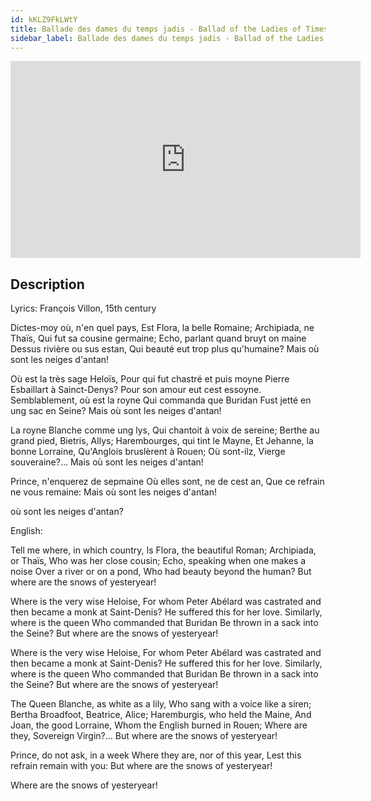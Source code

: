 ```yaml
---
id: kKLZ9FkLWtY
title: Ballade des dames du temps jadis - Ballad of the Ladies of Times Past
sidebar_label: Ballade des dames du temps jadis - Ballad of the Ladies of Times Past
---
```


<iframe
  width="560"
  height="315"
  src="https://www.youtube.com/embed/kKLZ9FkLWtY"
  title="YouTube video player"
  frameborder="0"
  allow="accelerometer; autoplay; clipboard-write; encrypted-media; gyroscope; picture-in-picture; web-share"
  referrerpolicy="strict-origin-when-cross-origin"
  allowfullscreen
></iframe>

## Description

Lyrics: François Villon, 15th century

Dictes-moy où, n'en quel pays,
Est Flora, la belle Romaine;
Archipiada, ne Thaïs,
Qui fut sa cousine germaine;
Echo, parlant quand bruyt on maine
Dessus rivière ou sus estan,
Qui beauté eut trop plus qu'humaine?
Mais où sont les neiges d'antan!

Où est la très sage Heloïs,
Pour qui fut chastré et puis moyne
Pierre Esbaillart à Sainct-Denys?
Pour son amour eut cest essoyne.
Semblablement, où est la royne
Qui commanda que Buridan
Fust jetté en ung sac en Seine?
Mais où sont les neiges d'antan!

La royne Blanche comme ung lys,
Qui chantoit à voix de sereine;
Berthe au grand pied, Bietris, Allys;
Harembourges, qui tint le Mayne,
Et Jehanne, la bonne Lorraine,
Qu'Anglois bruslèrent à Rouen;
Où sont-ilz, Vierge souveraine?...
Mais où sont les neiges d'antan!

Prince, n'enquerez de sepmaine
Où elles sont, ne de cest an,
Que ce refrain ne vous remaine:
Mais où sont les neiges d'antan!

où sont 
les neiges 
d'antan?

English: 

Tell me where, in which country,
Is Flora, the beautiful Roman;
Archipiada, or Thaïs,
Who was her close cousin;
Echo, speaking when one makes a noise
Over a river or on a pond,
Who had beauty beyond the human?
But where are the snows of yesteryear!

Where is the very wise Heloise,
For whom Peter Abélard was castrated 
and then became a monk at Saint-Denis?
He suffered this for her love.
Similarly, where is the queen
Who commanded that Buridan
Be thrown in a sack into the Seine?
But where are the snows of yesteryear!

Where is the very wise Heloise,
For whom Peter Abélard was castrated 
and then became a monk at Saint-Denis?
He suffered this for her love.
Similarly, where is the queen
Who commanded that Buridan
Be thrown in a sack into the Seine?
But where are the snows of yesteryear!

The Queen Blanche, as white as a lily,
Who sang with a voice like a siren;
Bertha Broadfoot, Beatrice, Alice;
Haremburgis, who held the Maine,
And Joan, the good Lorraine,
Whom the English burned in Rouen;
Where are they, Sovereign Virgin?...
But where are the snows of yesteryear!

Prince, do not ask, in a week
Where they are, nor of this year,
Lest this refrain remain with you:
But where are the snows of yesteryear!

Where are the snows of yesteryear!
